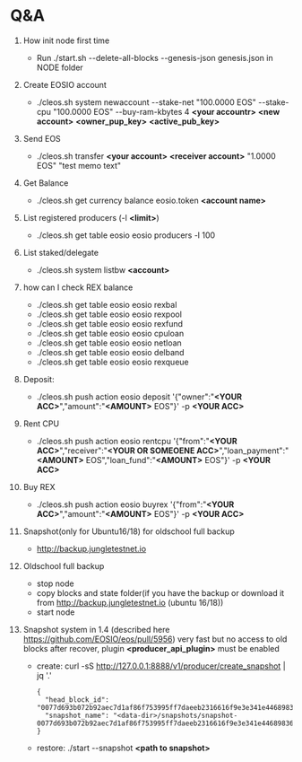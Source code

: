 # Q&A


1. How init node first time 
	- Run ./start.sh --delete-all-blocks --genesis-json genesis.json in NODE folder

2. Create EOSIO account
	- ./cleos.sh system newaccount --stake-net "100.0000 EOS" --stake-cpu "100.0000 EOS" --buy-ram-kbytes 4 **\<your accountr\>** **\<new account\>** **\<owner_pup_key\>** **\<active_pub_key\>**

3. Send EOS
	- ./cleos.sh transfer **\<your account\>**  **\<receiver account\>** "1.0000 EOS" "test memo text"

4. Get Balance
	- ./cleos.sh get currency balance eosio.token **\<account name\>**

5. List registered producers (-l **\<limit\>**)
	- ./cleos.sh get table eosio eosio producers -l 100

6. List staked/delegate
	- ./cleos.sh system listbw **\<account\>**

7. how can I check  REX balance
	- ./cleos.sh get table eosio eosio rexbal
	- ./cleos.sh get table eosio eosio rexpool
	- ./cleos.sh get table eosio eosio rexfund
	- ./cleos.sh get table eosio eosio cpuloan
	- ./cleos.sh get table eosio eosio netloan
	- ./cleos.sh get table eosio eosio delband
	- ./cleos.sh get table eosio eosio rexqueue

8. Deposit:
	- ./cleos.sh push action eosio deposit '{"owner":"**\<YOUR ACC\>**","amount":"**\<AMOUNT\>** EOS"}' -p **\<YOUR ACC\>**

9. Rent CPU
	- ./cleos.sh push action eosio rentcpu '{"from":"**\<YOUR ACC\>**","receiver":"**\<YOUR OR SOMEOENE ACC\>**","loan_payment":"**\<AMOUNT\>** EOS","loan_fund":"**\<AMOUNT\>** EOS"}' -p **\<YOUR ACC\>**

10. Buy REX
	- ./cleos.sh push action eosio buyrex '{"from":"**\<YOUR ACC\>**","amount":"**\<AMOUNT\>** EOS"}' -p **\<YOUR ACC\>**

11. Snapshot(only for Ubuntu16/18) for oldschool full backup
	- http://backup.jungletestnet.io

12. Oldschool full backup
	- stop node
	- copy blocks and state folder(if you have the backup or download it from http://backup.jungletestnet.io (ubuntu 16/18)) 
	- start node

13. Snapshot system in 1.4 (described here https://github.com/EOSIO/eos/pull/5956) very fast but no access to old blocks after recover, plugin **\<producer_api_plugin\>** must be enabled
	- create: curl -sS http://127.0.0.1:8888/v1/producer/create_snapshot | jq '.'
		```
		{
		  "head_block_id": "0077d693b072b92aec7d1af86f753995ff7daeeb2316616f9e3e341e44689836",
		  "snapshot_name": "<data-dir>/snapshots/snapshot-0077d693b072b92aec7d1af86f753995ff7daeeb2316616f9e3e341e44689836.bin"
		}
		```
	- restore: ./start --snapshot **\<path to snapshot\>**